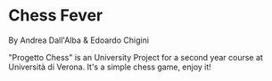 # Chess Fever

By Andrea Dall'Alba & Edoardo Chigini

"Progetto Chess" is an University Project for a second year course at Università di Verona.
It's a simple chess game, enjoy it!
